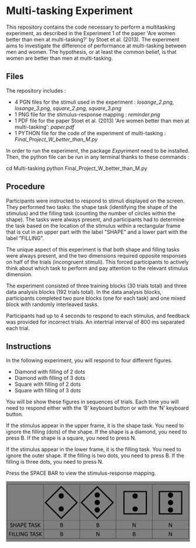 # Multi-tasking Experiment 

This repository contains the code necessary to perform a multitasking experiment, as described in the Experiment 1 of the paper 'Are women better than men at multi-tasking?' by Stoet et al. (2013). The experiment aims to investigate the difference of performance at multi-tasking between men and women. The hypothesis, or at least the common belief, is that women are better than men at multi-tasking.  

## Files 

The repository includes : 
- 4 PGN files for the stimuli used in the experiment :  *losange_2.png, losange_3.png, square_2.png, square_3.png* 
- 1 PNG file for the stimulus-response mapping :  *reminder.png*
- 1 PDF file for the paper Stoet et al. (2013) 'Are women better than men at multi-tasking':  *paper.pdf*
- 1 PYTHON file for the code of the experiment of multi-tasking :  *Final_Project_W_better_than_M.py*

In order to run the experiment, the package *Expyriment* need to be installed. Then, the python file can be run in any terminal thanks to these commands : 

cd Multi-tasking
python Final_Project_W_better_than_M.py

## Procedure

Participants were instructed to respond to stimuli displayed on the screen. They performed two tasks: the shape task (identifying the shape of the stimulus) and the filling task (counting the number of circles within the shape). The tasks were always present, and participants had to determine the task based on the location of the stimulus within a rectangular frame that is cut in an upper part with the label "SHAPE" and a lower part with the label "FILLING".

The unique aspect of this experiment is that both shape and filling tasks were always present, and the two dimensions required opposite responses on half of the trials (incongruent stimuli). This forced participants to actively think about which task to perform and pay attention to the relevant stimulus dimension.

The experiment consisted of three training blocks (30 trials total) and three data analysis blocks (192 trials total). In the data analysis blocks, participants completed two pure blocks (one for each task) and one mixed block with randomly interleaved tasks.

Participants had up to 4 seconds to respond to each stimulus, and feedback was provided for incorrect trials. An intertrial interval of 800 ms separated each trial.

## Instructions 

In the following experiment, you will respond to four different figures. 
-	Diamond with filling of 2 dots 
-	Diamond with filling of 3 dots 
-	Square with filling of 2 dots 
-	Square with filling of 3 dots

You will be show these figures in sequences of trials. Each time you will need to respond either with the ‘B’ keyboard button or with the ‘N’ keyboard button.

If the stimulus appear in the upper frame, it is the shape task. You need to ignore the filling (dots) of the shape. 
If the shape is a diamond, you need to press B. 
If the shape is a square, you need to press N. 

If the stimulus appear in the lower frame, it is the filling task. You need to ignore the outer shape.
If the filling is two dots, you need to press B. 
If the filling is three dots, you need to press N. 

Press the SPACE BAR to view the stimulus-response mapping.

![](reminder.png)






